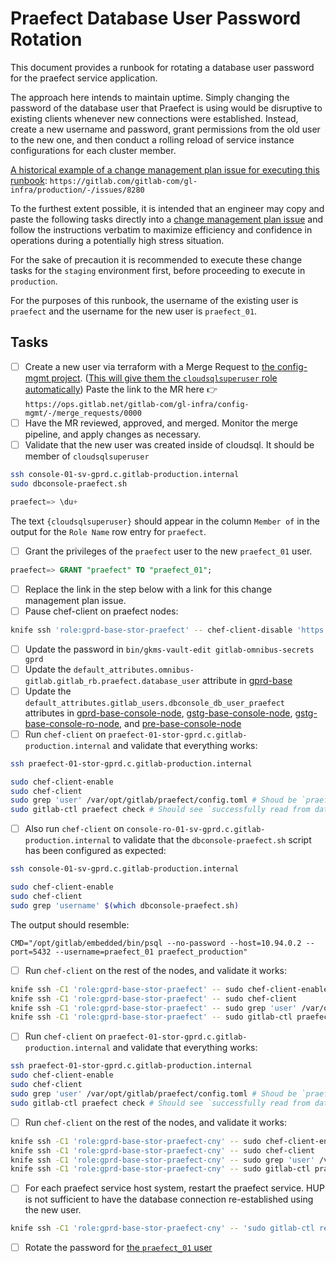 # Praefect Database User Password Rotation

This document provides a runbook for rotating a database user password for the praefect service application.

The approach here intends to maintain uptime. Simply changing the password of the database user that Praefect is using would be disruptive to existing clients whenever new connections were established. Instead, create a new username and password, grant permissions from the old user to the new one, and then conduct a rolling reload of service instance configurations for each cluster member.

[A historical example of a change management plan issue for executing this runbook](https://gitlab.com/gitlab-com/gl-infra/production/-/issues/8280): `https://gitlab.com/gitlab-com/gl-infra/production/-/issues/8280`

To the furthest extent possible, it is intended that an engineer may copy and paste the following tasks directly into a [change management plan issue](https://about.gitlab.com/handbook/engineering/infrastructure/change-management/) and follow the instructions verbatim to maximize efficiency and confidence in operations during a potentially high stress situation.

For the sake of precaution it is recommended to execute these change tasks for the `staging` environment first, before proceeding to execute in `production`.

For the purposes of this runbook, the username of the existing user is `praefect` and the username for the new user is `praefect_01`.

## Tasks

- [ ] Create a new user via terraform with a Merge Request to [the config-mgmt project](https://ops.gitlab.net/gitlab-com/gl-infra/config-mgmt/-/merge_requests). ([This will give them the `cloudsqlsuperuser` role automatically](https://cloud.google.com/sql/docs/postgres/create-manage-users#creating)) Paste the link to the MR here :point_right: `https://ops.gitlab.net/gitlab-com/gl-infra/config-mgmt/-/merge_requests/0000`
- [ ] Have the MR reviewed, approved, and merged. Monitor the merge pipeline, and apply changes as necessary.
- [ ] Validate that the new user was created inside of cloudsql. It should be member of `cloudsqlsuperuser`

```sh
ssh console-01-sv-gprd.c.gitlab-production.internal
sudo dbconsole-praefect.sh
```

```sql
praefect=> \du+
```

The text `{cloudsqlsuperuser}` should appear in the column `Member of` in the output for the `Role Name` row entry for `praefect`.

- [ ] Grant the privileges of the `praefect` user to the new `praefect_01` user.

```sql
praefect=> GRANT "praefect" TO "praefect_01";
```

- [ ] Replace the link in the step below with a link for this change management plan issue.
- [ ] Pause chef-client on praefect nodes:

```sh
knife ssh 'role:gprd-base-stor-praefect' -- chef-client-disable 'https://gitlab.com/gitlab-com/gl-infra/production/-/issues/0000'
```

- [ ] Update the password in `bin/gkms-vault-edit gitlab-omnibus-secrets gprd`
- [ ] Update the `default_attributes.omnibus-gitlab.gitlab_rb.praefect.database_user` attribute in [gprd-base](https://gitlab.com/gitlab-com/gl-infra/chef-repo/-/blob/master/roles/gprd-base.json#L1121)
- [ ] Update the `default_attributes.gitlab_users.dbconsole_db_user_praefect` attributes in [gprd-base-console-node](https://gitlab.com/gitlab-com/gl-infra/chef-repo/-/blob/master/roles/gprd-base-console-node.json#L13), [gstg-base-console-node](https://gitlab.com/gitlab-com/gl-infra/chef-repo/-/blob/master/roles/gstg-base-console-node.json#L31), [gstg-base-console-ro-node](https://gitlab.com/gitlab-com/gl-infra/chef-repo/-/blob/master/roles/gstg-base-console-ro-node#L27), and [pre-base-console-node](https://gitlab.com/gitlab-com/gl-infra/chef-repo/-/blob/master/roles/pre-base-console-node#L35)
- [ ] Run `chef-client` on `praefect-01-stor-gprd.c.gitlab-production.internal` and validate that everything works:

```sh
ssh praefect-01-stor-gprd.c.gitlab-production.internal

```

```sh
sudo chef-client-enable
sudo chef-client
sudo grep 'user' /var/opt/gitlab/praefect/config.toml # Shoud be `praefect_01`
sudo gitlab-ctl praefect check # Should see `successfully read from database` and `successfully wrote to database`
```

- [ ] Also run `chef-client` on `console-ro-01-sv-gprd.c.gitlab-production.internal` to validate that the `dbconsole-praefect.sh` script has been configured as expected:

```sh
ssh console-01-sv-gprd.c.gitlab-production.internal
```

```sh
sudo chef-client-enable
sudo chef-client
sudo grep 'username' $(which dbconsole-praefect.sh)
```

The output should resemble:

```
CMD="/opt/gitlab/embedded/bin/psql --no-password --host=10.94.0.2 --port=5432 --username=praefect_01 praefect_production"
```

- [ ] Run `chef-client` on the rest of the nodes, and validate it works:

```sh
knife ssh -C1 'role:gprd-base-stor-praefect' -- sudo chef-client-enable
knife ssh -C1 'role:gprd-base-stor-praefect' -- sudo chef-client
knife ssh -C1 'role:gprd-base-stor-praefect' -- sudo grep 'user' /var/opt/gitlab/praefect/config.toml # Shoud be `praefect_01`
knife ssh -C1 'role:gprd-base-stor-praefect' -- sudo gitlab-ctl praefect check # Should see `successfully read from database` and `successfully wrote to database`
```

- [ ] Run `chef-client` on `praefect-01-stor-gprd.c.gitlab-production.internal` and validate that everything works:

```sh
ssh praefect-01-stor-gprd.c.gitlab-production.internal
sudo chef-client-enable
sudo chef-client
sudo grep 'user' /var/opt/gitlab/praefect/config.toml # Shoud be `praefect_01`
sudo gitlab-ctl praefect check # Should see `successfully read from database` and `successfully wrote to database`
```

- [ ] Run `chef-client` on the rest of the nodes, and validate it works:

```sh
knife ssh -C1 'role:gprd-base-stor-praefect-cny' -- sudo chef-client-enable
knife ssh -C1 'role:gprd-base-stor-praefect-cny' -- sudo chef-client
knife ssh -C1 'role:gprd-base-stor-praefect-cny' -- sudo grep 'user' /var/opt/gitlab/praefect/config.toml # Shoud be `praefect_01`
knife ssh -C1 'role:gprd-base-stor-praefect-cny' -- sudo gitlab-ctl praefect check # Should see `successfully read from database` and `successfully wrote to database`
```

- [ ] For each praefect service host system, restart the praefect service.  HUP is not sufficient to have the database connection re-established using the new user.

```sh
knife ssh -C1 'role:gprd-base-stor-praefect-cny' -- 'sudo gitlab-ctl restart praefect; sleep 20'
```

- [ ] Rotate the password for [the `praefect_01` user](https://console.cloud.google.com/sql/instances/praefect-db-9dfb/users?project=gitlab-production)
